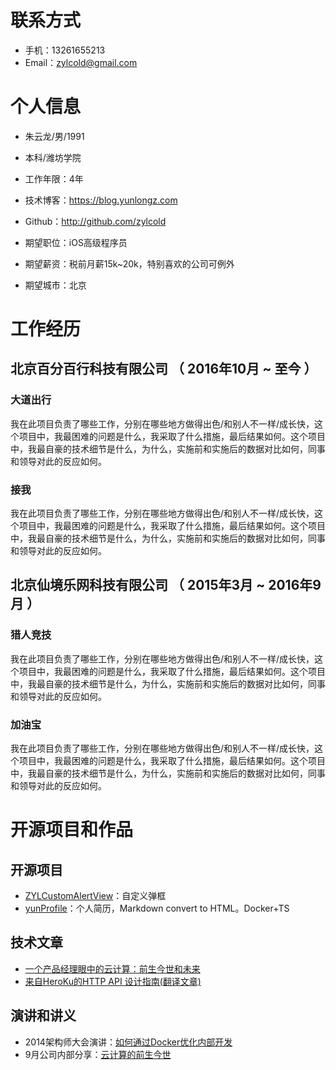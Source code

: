 # 联系方式
- 手机：13261655213
- Email：zylcold@gmail.com

# 个人信息

 - 朱云龙/男/1991 
 - 本科/潍坊学院
 - 工作年限：4年
 - 技术博客：https://blog.yunlongz.com
 - Github：http://github.com/zylcold

 - 期望职位：iOS高级程序员
 - 期望薪资：税前月薪15k~20k，特别喜欢的公司可例外
 - 期望城市：北京

# 工作经历

## 北京百分百行科技有限公司 （ 2016年10月 ~ 至今 ）

### 大道出行
我在此项目负责了哪些工作，分别在哪些地方做得出色/和别人不一样/成长快，这个项目中，我最困难的问题是什么，我采取了什么措施，最后结果如何。这个项目中，我最自豪的技术细节是什么，为什么，实施前和实施后的数据对比如何，同事和领导对此的反应如何。


### 接我
我在此项目负责了哪些工作，分别在哪些地方做得出色/和别人不一样/成长快，这个项目中，我最困难的问题是什么，我采取了什么措施，最后结果如何。这个项目中，我最自豪的技术细节是什么，为什么，实施前和实施后的数据对比如何，同事和领导对此的反应如何。

  
## 北京仙境乐网科技有限公司 （ 2015年3月 ~ 2016年9月 ）

### 猎人竞技
我在此项目负责了哪些工作，分别在哪些地方做得出色/和别人不一样/成长快，这个项目中，我最困难的问题是什么，我采取了什么措施，最后结果如何。这个项目中，我最自豪的技术细节是什么，为什么，实施前和实施后的数据对比如何，同事和领导对此的反应如何。


### 加油宝
我在此项目负责了哪些工作，分别在哪些地方做得出色/和别人不一样/成长快，这个项目中，我最困难的问题是什么，我采取了什么措施，最后结果如何。这个项目中，我最自豪的技术细节是什么，为什么，实施前和实施后的数据对比如何，同事和领导对此的反应如何。

# 开源项目和作品

## 开源项目
  - [ZYLCustomAlertView](https://github.com/zylcold/ZYLCustomAlertView)：自定义弹框
  - [yunProfile](https://github.com/zylcold/yunProfile)：个人简历，Markdown convert to HTML。Docker+TS

## 技术文章
- [一个产品经理眼中的云计算：前生今世和未来](http://get.jobdeer.com/706.get)
- [来自HeroKu的HTTP API 设计指南(翻译文章)](http://get.jobdeer.com/343.get)

## 演讲和讲义

  - 2014架构师大会演讲：[如何通过Docker优化内部开发](http://ftqq.com)
  - 9月公司内部分享：[云计算的前生今世](http://ftqq.com)
    
    
